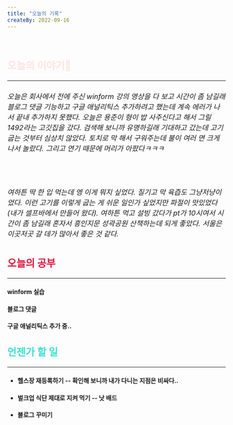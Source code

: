 ```yaml
---
title: "오늘의 기록"
createBy: 2022-09-16
---
```



<br>

<h2 style="font-size:23px; color:#ffe4e1 ">오늘의 이야기🧧</h2>

--- 

<h6  style="font-size:16.3px;  ">
오늘은 회사에서 전에 주신 winform 강의 영상을 다 보고 시간이 좀 남길래 블로그 댓글 기능하고 구글 애널리틱스 추가하려고 했는데 계속 에러가 나서 끝내 추가하지 못했다. 오늘은 용준이 형이 밥 사주신다고 해서 그릴 1492라는 고깃집을 갔다. 검색해 보니까 유명하길래 기대하고 갔는데 고기 굽는 것부터 심상치 않았다. 토치로 막 해서 구워주는데 불이 여러 면 크게 나서 놀랐다. 그리고 연기 때문에 머리가 아팠다ㅋㅋㅋ
</h6>
<br>
<h6  style="font-size:16.3px;  ">
여하튼 딱 한 입 먹는데 엥 이게 뭐지 싶었다. 질기고 막 육즙도 그냥저냥이었다. 이런 고기를 이렇게 굽는 게 쉬운 일인가 싶었지만 파절이 맛있었다(내가 셀프바에서 만들어 왔다). 여하튼 먹고 설빙 갔다가 pt가 10시여서 시간이 좀 남길래 혼자서 흥인지문 성곽공원 산책하는데 되게 좋았다. 서울은 이곳저곳 갈 데가 많아서 좋은 것 같다.
</h6>
<h2 style="font-size:23px; color:#dc143c ">오늘의 공부</h2>


---

#### winform 실습
#### 블로그 댓글
#### 구글 애널리틱스 추가 중..



<h2 style="font-size:23px; color:#40e0d0">언젠가 할 일</h2>

---
- #### 헬스장 재등록하기 -- 확인해 보니까 내가 다니는 지점은 비싸다..
- #### 벌크업 식단 제대로 지켜 먹기 -- 낫 배드
- #### 블로그 꾸미기
